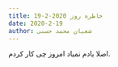 ```yaml
---
title: خاطره روز 2020-2-19
date: 2020-2-19
author: شعبان محمد حسنی
---
```


اصلا یادم نمیاد امروز چی کار کردم.